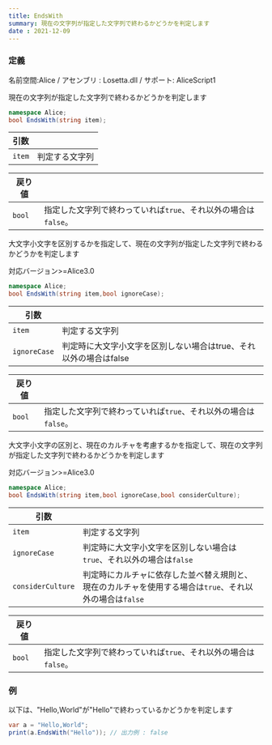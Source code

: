 ```yaml
---
title: EndsWith
summary: 現在の文字列が指定した文字列で終わるかどうかを判定します
date : 2021-12-09
---
```

### 定義
名前空間:Alice / アセンブリ : Losetta.dll / サポート: AliceScript1

現在の文字列が指定した文字列で終わるかどうかを判定します

```cs title="AliceScript"
namespace Alice;
bool EndsWith(string item);
```

|引数| |
|-|-|
|`item`|判定する文字列|

|戻り値| |
|-|-|
|`bool`|指定した文字列で終わっていれば`true`、それ以外の場合は`false`。|

大文字小文字を区別するかを指定して、現在の文字列が指定した文字列で終わるかどうかを判定します

<span class="badge bg-success">対応バージョン>=Alice3.0</span>

```cs title="AliceScript"
namespace Alice;
bool EndsWith(string item,bool ignoreCase);
```

|引数| |
|-|-|
|`item`|判定する文字列|
|`ignoreCase`|判定時に大文字小文字を区別しない場合はtrue、それ以外の場合はfalse|

|戻り値| |
|-|-|
|`bool`|指定した文字列で終わっていれば`true`、それ以外の場合は`false`。|

大文字小文字の区別と、現在のカルチャを考慮するかを指定して、現在の文字列が指定した文字列で終わるかどうかを判定します

<span class="badge bg-success">対応バージョン>=Alice3.0</span>

```cs title="AliceScript"
namespace Alice;
bool EndsWith(string item,bool ignoreCase,bool considerCulture);
```

|引数| |
|-|-|
|`item`|判定する文字列|
|`ignoreCase`|判定時に大文字小文字を区別しない場合は`true`、それ以外の場合は`false`|
|`considerCulture`|判定時にカルチャに依存した並べ替え規則と、現在のカルチャを使用する場合は`true`、それ以外の場合は`false`|

|戻り値| |
|-|-|
|`bool`|指定した文字列で終わっていれば`true`、それ以外の場合は`false`。|

### 例
以下は、"Hello,World"が"Hello"で終わっているかどうかを判定します

```cs title="AliceScript"
var a = "Hello,World";
print(a.EndsWith("Hello")); // 出力例 : false
```
